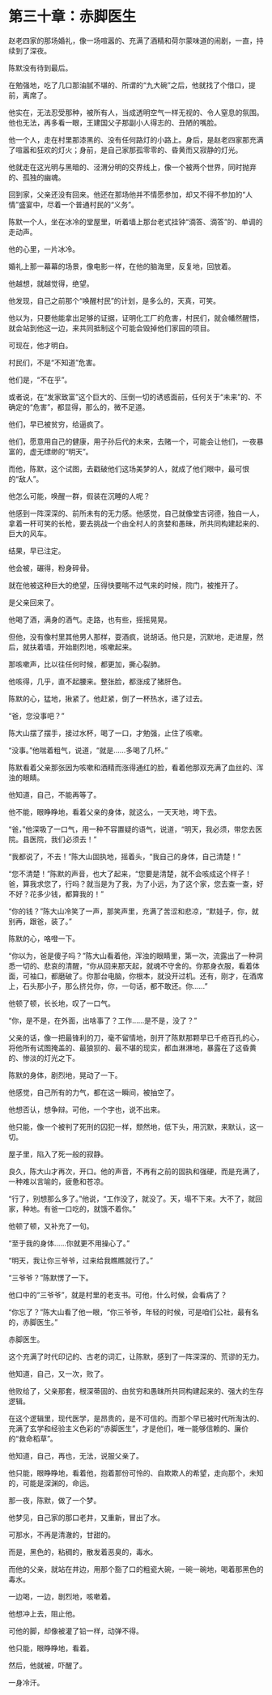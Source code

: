 # 第三十章：赤脚医生

赵老四家的那场婚礼，像一场喧嚣的、充满了酒精和荷尔蒙味道的闹剧，一直，持续到了深夜。

陈默没有待到最后。

在勉强地，吃了几口那油腻不堪的、所谓的“九大碗”之后，他就找了个借口，提前，离席了。

他实在，无法忍受那种，被所有人，当成透明空气一样无视的、令人窒息的氛围。他也无法，再多看一眼，王建国父子那副小人得志的、丑陋的嘴脸。

他一个人，走在村里那漆黑的、没有任何路灯的小路上。身后，是赵老四家那充满了喧嚣和狂欢的灯火；身前，是自己家那孤零零的、昏黄而又寂静的灯光。

他就走在这光明与黑暗的、泾渭分明的交界线上，像一个被两个世界，同时抛弃的、孤独的幽魂。

回到家，父亲还没有回来。他还在那场他并不情愿参加，却又不得不参加的“人情”盛宴中，尽着一个普通村民的“义务”。

陈默一个人，坐在冰冷的堂屋里，听着墙上那台老式挂钟“滴答、滴答”的、单调的走动声。

他的心里，一片冰冷。

婚礼上那一幕幕的场景，像电影一样，在他的脑海里，反复地，回放着。

他越想，就越觉得，绝望。

他发现，自己之前那个“唤醒村民”的计划，是多么的，天真，可笑。

他以为，只要他能拿出足够的证据，证明化工厂的危害，村民们，就会幡然醒悟，就会站到他这一边，来共同抵制这个可能会毁掉他们家园的项目。

可现在，他才明白。

村民们，不是“不知道”危害。

他们是，“不在乎”。

或者说，在“发家致富”这个巨大的、压倒一切的诱惑面前，任何关于“未来”的、不确定的“危害”，都显得，那么的，微不足道。

他们，早已被贫穷，给逼疯了。

他们，愿意用自己的健康，用子孙后代的未来，去赌一个，可能会让他们，一夜暴富的，虚无缥缈的“明天”。

而他，陈默，这个试图，去戳破他们这场美梦的人，就成了他们眼中，最可恨的“敌人”。

他怎么可能，唤醒一群，假装在沉睡的人呢？

他感到一阵深深的、前所未有的无力感。他感觉，自己就像堂吉诃德，独自一人，拿着一杆可笑的长枪，要去挑战一个由全村人的贪婪和愚昧，所共同构建起来的、巨大的风车。

结果，早已注定。

他会被，碾得，粉身碎骨。

就在他被这种巨大的绝望，压得快要喘不过气来的时候，院门，被推开了。

是父亲回来了。

他喝了酒，满身的酒气。走路，也有些，摇摇晃晃。

但他，没有像村里其他男人那样，耍酒疯，说胡话。他只是，沉默地，走进屋，然后，就扶着墙，开始剧烈地，咳嗽起来。

那咳嗽声，比以往任何时候，都更加，撕心裂肺。

他咳得，几乎，直不起腰来。整张脸，都涨成了猪肝色。

陈默的心，猛地，揪紧了。他赶紧，倒了一杯热水，递了过去。

“爸，您没事吧？”

陈大山摆了摆手，接过水杯，喝了一口，才勉强，止住了咳嗽。

“没事。”他喘着粗气，说道，“就是……多喝了几杯。”

陈默看着父亲那张因为咳嗽和酒精而涨得通红的脸，看着他那双充满了血丝的、浑浊的眼睛。

他知道，自己，不能再等了。

他不能，眼睁睁地，看着父亲的身体，就这么，一天天地，垮下去。

“爸，”他深吸了一口气，用一种不容置疑的语气，说道，“明天，我必须，带您去医院。县医院，我们必须去！”

“我都说了，不去！”陈大山固执地，摇着头，“我自己的身体，自己清楚！”

“您不清楚！”陈默的声音，也大了起来，“您要是清楚，就不会咳成这个样子！爸，算我求您了，行吗？就当是为了我，为了小远，为了这个家，您去查一查，好不好？花多少钱，都算我的！”

“你的钱？”陈大山冷笑了一声，那笑声里，充满了苦涩和悲凉，“默娃子，你，就别再，跟爸，装了。”

陈默的心，咯噔一下。

“你以为，爸是傻子吗？”陈大山看着他，浑浊的眼睛里，第一次，流露出了一种洞悉一切的、悲哀的清醒，“你从回来那天起，就魂不守舍的。你那身衣服，看着体面，可袖口，都磨破了。你那台电脑，你根本，就没开过机。还有，刚才，在酒席上，石头那小子，那么挤兑你，你，一句话，都不敢还。你……”

他顿了顿，长长地，叹了一口气。

“你，是不是，在外面，出啥事了？工作……是不是，没了？”

父亲的话，像一把最锋利的刀，毫不留情地，剖开了陈默那颗早已千疮百孔的心，将他所有试图掩盖的、最狼狈的、最不堪的现实，都血淋淋地，暴露在了这昏黄的、惨淡的灯光之下。

陈默的身体，剧烈地，晃动了一下。

他感觉，自己所有的力气，都在这一瞬间，被抽空了。

他想否认，想争辩。可他，一个字也，说不出来。

他只能，像一个被判了死刑的囚犯一样，颓然地，低下头，用沉默，来默认，这一切。

屋子里，陷入了死一般的寂静。

良久，陈大山才再次，开口。他的声音，不再有之前的固执和强硬，而是充满了，一种难以言喻的，疲惫和苍凉。

“行了，别想那么多了。”他说，“工作没了，就没了。天，塌不下来。大不了，就回家，种地。有爸一口吃的，就饿不着你。”

他顿了顿，又补充了一句。

“至于我的身体……你就更不用操心了。”

“明天，我让你三爷爷，过来给我瞧瞧就行了。”

“三爷爷？”陈默愣了一下。

他口中的“三爷爷”，就是村里的老支书。可他，什么时候，会看病了？

“你忘了？”陈大山看了他一眼，“你三爷爷，年轻的时候，可是咱们公社，最有名的，赤脚医生。”

赤脚医生。

这个充满了时代印记的、古老的词汇，让陈默，感到了一阵深深的、荒谬的无力。

他知道，自己，又一次，败了。

他败给了，父亲那套，根深蒂固的、由贫穷和愚昧所共同构建起来的、强大的生存逻辑。

在这个逻辑里，现代医学，是昂贵的，是不可信的。而那个早已被时代所淘汰的、充满了玄学和经验主义色彩的“赤脚医生”，才是他们，唯一能够信赖的、廉价的“救命稻草”。

他知道，自己，再也，无法，说服父亲了。

他只能，眼睁睁地，看着他，抱着那份可怜的、自欺欺人的希望，走向那个，未知的，可能是深渊的，命运。

那一夜，陈默，做了一个梦。

他梦见，自己家的那口老井，又重新，冒出了水。

可那水，不再是清澈的，甘甜的。

而是，黑色的，粘稠的，散发着恶臭的，毒水。

而他的父亲，就站在井边，用那个豁了口的粗瓷大碗，一碗一碗地，喝着那黑色的毒水。

一边喝，一边，剧烈地，咳嗽着。

他想冲上去，阻止他。

可他的脚，却像被灌了铅一样，动弹不得。

他只能，眼睁睁地，看着。

然后，他就被，吓醒了。

一身冷汗。